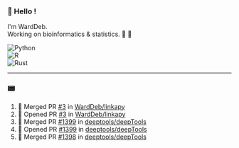 ### :robot: Hello !

I'm WardDeb.  
Working on bioinformatics & statistics. 🧬 🧪  

![Python](https://img.shields.io/badge/python-3670A0?style=for-the-badge&logo=python&logoColor=ffdd54)  
![R](https://img.shields.io/badge/r-%23276DC3.svg?style=for-the-badge&logo=r&logoColor=white)  
![Rust](https://img.shields.io/badge/rust-%23000000.svg?style=for-the-badge&logo=rust&logoColor=white)  

---

### :pager:

<!--START_SECTION:activity-->
1. 🎉 Merged PR [#3](https://github.com/WardDeb/linkapy/pull/3) in [WardDeb/linkapy](https://github.com/WardDeb/linkapy)
2. 💪 Opened PR [#3](https://github.com/WardDeb/linkapy/pull/3) in [WardDeb/linkapy](https://github.com/WardDeb/linkapy)
3. 🎉 Merged PR [#1399](https://github.com/deeptools/deepTools/pull/1399) in [deeptools/deepTools](https://github.com/deeptools/deepTools)
4. 💪 Opened PR [#1399](https://github.com/deeptools/deepTools/pull/1399) in [deeptools/deepTools](https://github.com/deeptools/deepTools)
5. 🎉 Merged PR [#1398](https://github.com/deeptools/deepTools/pull/1398) in [deeptools/deepTools](https://github.com/deeptools/deepTools)
<!--END_SECTION:activity-->


